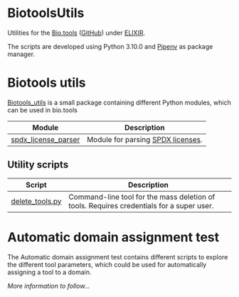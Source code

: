 # BiotoolsUtils
Utilities for the [Bio.tools](https://bio.tools/) ([GitHub](https://github.com/bio-tools)) under [ELIXIR](https://elixir-europe.org/).

The scripts are developed using Python 3.10.0 and [Pipenv](https://github.com/pypa/pipenv) as package manager.

# Biotools utils
[Biotools_utils](biotools_utils) is a small package containing different Python modules, which can be used in bio.tools

|                  Module                  | Description                                                                    |
|:----------------------------------------:|--------------------------------------------------------------------------------|
| [spdx_license_parser](biotools_utils.py) | Module for parsing [SPDX licenses](https://github.com/spdx/license-list-data). |


## Utility scripts
|                              Script                              | Description                                                                              |
|:----------------------------------------------------------------:|------------------------------------------------------------------------------------------|
|        [delete_tools.py](other_utilities/delete_tools.py)        | Command-line tool for the mass deletion of tools. Requires credentials for a super user. |

# Automatic domain assignment test
The Automatic domain assignment test contains different scripts to explore the different tool parameters, which could be used for automatically assigning a tool to a domain.

_More information to follow..._
